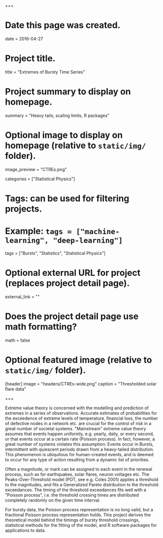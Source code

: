 +++
# Date this page was created.
date = 2016-04-27

# Project title.
title = "Extremes of Bursty Time Series"

# Project summary to display on homepage.
summary = "Heavy tails, scaling limits, R packages"

# Optional image to display on homepage (relative to `static/img/` folder).
image_preview = "CTREs.png"

categories = ["Statistical Physics"]
# Tags: can be used for filtering projects.
# Example: `tags = ["machine-learning", "deep-learning"]`
tags = ["Bursts", "Statistics", "Statistical Physics"]

# Optional external URL for project (replaces project detail page).
external_link = ""

# Does the project detail page use math formatting?
math = false

# Optional featured image (relative to `static/img/` folder).
[header]
image = "headers/CTREs-wide.png"
caption = "Thresholded solar flare data"

+++

Extreme value theory is concerned with the modelling and prediction of extremes in a series of observations.
Accurate estimates of probabilities for the exceedence of extreme levels of temperature, financial loss, the
number of defective nodes in a network etc. are crucial for the control of risk in a great number of societal
systems.
"Mainstream" extreme value theory assumes that events happen uniformly, e.g. yearly, daily, or every second,
or that events occur at a certain rate (Poisson process). In fact, however, a great number of systems violates this
assumption: Events occur in Bursts, intermittent with quiescent periods drawn from a heavy-tailed distribution.
This phenomenon is ubiquitous for human-created events, and is deemed to occur for any type of action
resulting from a dynamic list of priorities.

Often a magnitude, or mark can be assigned to each event in the renewal 
process, such as for earthquakes, solar flares, neuron voltages etc. The 
Peaks-Over-Threshold model (POT, see e.g. Coles 2001) applies a threshold to 
the magnitudes, and fits a Generalized Pareto distribution to the threshold 
exceedances. The timing of the threshold exceedances fits well with a 
"Poisson process", i.e. the threshold crossing times are distributed 
completely randomly on the given time interval. 

For bursty data, the Poisson process representation is no long valid, but a 
fractional Poisson process representation holds. This project derives the 
theoretical model behind the timings of bursty threshold crossings, 
statistical methods for the fitting of the model, and R software packages for
applications to data. 
